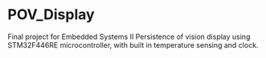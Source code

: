 # POV_Display
Final project for Embedded Systems II
Persistence of vision display using STM32F446RE microcontroller, with built in temperature sensing and clock.
